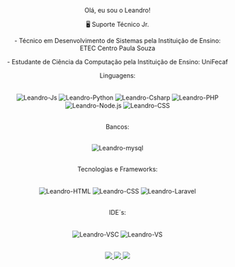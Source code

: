 <p align="center">
  Olá, eu sou o Leandro!
</p>
<p align="center">
  🖥️ Suporte Técnico Jr.
</p>
<p align="center">
  - Técnico em Desenvolvimento de Sistemas pela Instituição de Ensino: ETEC Centro Paula Souza</p>
  <p align="center">
  - Estudante de Ciência da Computação pela Instituição de Ensino: UniFecaf</p>
<!--------------------------------------------------------------------------------------------------------------------------------------------------------------------->
<p align="center">Linguagens:</p>
<div style="display: inline_block" align="center"><br>
  <img align="center" alt="Leandro-Js" src="https://img.shields.io/badge/javascript-%23323330.svg?style=for-the-badge&logo=javascript&logoColor=%23F7DF1E">
  <img align="center" alt="Leandro-Python" src="https://img.shields.io/badge/Python-3776AB?style=for-the-badge&labelColor=FFD43B&logoColor=3776AB&logo=python">
  <img align="center" alt="Leandro-Csharp" src="https://img.shields.io/badge/c%23-%23239120.svg?style=for-the-badge&logo=c-sharp&logoColor=white">
  <img align="center" alt="Leandro-PHP" src="https://img.shields.io/badge/PHP-777BB4?style=for-the-badge&labelColor=212433&logoColor=777BB4&logo=php">
  <img align="center" alt="Leandro-Node.js" src="https://img.shields.io/badge/node.js-6DA55F?style=for-the-badge&logo=node.js&logoColor=white">
  <img align="center" alt="Leandro-CSS" src="https://img.shields.io/badge/react-%2320232a.svg?style=for-the-badge&logo=react&logoColor=%2361DAFB">
</div><br>
<!--------------------------------------------------------------------------------------------------------------------------------------------------------------------->
<p align="center">Bancos:</p>
<div style="display: inline_block" align="center"><br>
  <img align="center" alt="Leandro-mysql" src="https://img.shields.io/badge/mysql-%2300f.svg?style=for-the-badge&logo=mysql&logoColor=white">
</div><br>
<!--------------------------------------------------------------------------------------------------------------------------------------------------------------------->
<p align="center">Tecnologias e Frameworks:</p>
<div style="display: inline_block" align="center"><br>
  <img align="center" alt="Leandro-HTML" src="https://img.shields.io/badge/html5-%23E34F26.svg?style=for-the-badge&logo=html5&logoColor=white">
  <img align="center" alt="Leandro-CSS" src="https://img.shields.io/badge/css3-%231572B6.svg?style=for-the-badge&logo=css3&logoColor=white">
  <img align="center" alt="Leandro-Laravel" src="https://img.shields.io/badge/laravel-%23FF2D20.svg?style=for-the-badge&logo=laravel&logoColor=white">
</div><br>
<!--------------------------------------------------------------------------------------------------------------------------------------------------------------------->
<p align="center">IDE´s:</p>
<div style="display: inline_block" align="center"><br>
  <img align="center" alt="Leandro-VSC" src="https://img.shields.io/badge/Visual%20Studio%20Code-0078d7.svg?style=for-the-badge&logo=visual-studio-code&logoColor=white">
  <img align="center" alt="Leandro-VS" src="https://img.shields.io/badge/Visual%20Studio-5C2D91.svg?style=for-the-badge&logo=visual-studio&logoColor=white">
</div><br>
<!--------------------------------------------------------------------------------------------------------------------------------------------------------------------->
<!-- Stats Card -->
<p align="center">
  <a href="https://github.com/Lauriindo">
    <img src="https://github-profile-summary-cards.vercel.app/api/cards/profile-details?username=Lauriindo&theme=dark" />
  </a>
  <a href="https://github.com/Lauriindo">
    <img src="https://github-readme-streak-stats.herokuapp.com/?user=Lauriindo&hide_border=true&card_width=355&theme=dark" />
  </a>
  <a href="https://github.com/Lauriindo">
    <img src="https://github-profile-summary-cards.vercel.app/api/cards/stats?username=Lauriindo&theme=dark" />
  </a>
